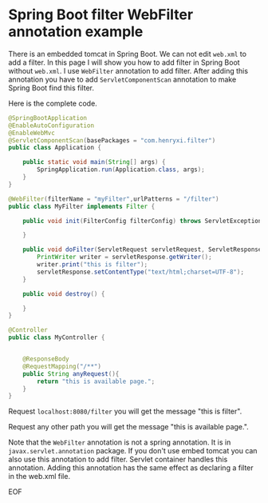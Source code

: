 # Spring Boot filter WebFilter annotation example
There is an embedded tomcat in Spring Boot. We can not edit `web.xml` to add a filter. In this page I will show you how to
add filter in Spring Boot without `web.xml`. I use `WebFilter` annotation to add filter. After adding this annotation you
have to add `ServletComponentScan` annotation to make Spring Boot find this filter.

Here is the complete code.
```java
@SpringBootApplication
@EnableAutoConfiguration
@EnableWebMvc
@ServletComponentScan(basePackages = "com.henryxi.filter")
public class Application {

    public static void main(String[] args) {
        SpringApplication.run(Application.class, args);
    }
}

@WebFilter(filterName = "myFilter",urlPatterns = "/filter")
public class MyFilter implements Filter {

    public void init(FilterConfig filterConfig) throws ServletException {

    }

    public void doFilter(ServletRequest servletRequest, ServletResponse servletResponse, FilterChain filterChain) throws IOException, ServletException {
        PrintWriter writer = servletResponse.getWriter();
        writer.print("this is filter");
        servletResponse.setContentType("text/html;charset=UTF-8");
    }

    public void destroy() {

    }
}

@Controller
public class MyController {


    @ResponseBody
    @RequestMapping("/**")
    public String anyRequest(){
        return "this is available page.";
    }
}
```

Request `localhost:8080/filter` you will get the message "this is filter".

Request any other path you will get the message "this is available page.".

Note that the `WebFilter` annotation is not a spring annotation. It is in `javax.servlet.annotation` package. If you don't
use embed tomcat you can also use this annotation to add filter. Servlet container handles this annotation.
Adding this annotation has the same effect as declaring a filter in the web.xml file.

EOF